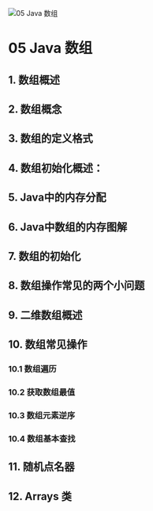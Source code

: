 ![05 Java 数组](https://image.xiaoxiaofeng.site/blog/2023/07/04/xxf-20230704132535.png?xxfjava)

# 05 Java 数组

## 1. 数组概述

## 2. 数组概念

## 3. 数组的定义格式

## 4. 数组初始化概述：

## 5. Java中的内存分配

## 6. Java中数组的内存图解

## 7. 数组的初始化

## 8. 数组操作常见的两个小问题

## 9. 二维数组概述

## 10. 数组常见操作

### 10.1 数组遍历

### 10.2 获取数组最值

### 10.3 数组元素逆序

### 10.4 数组基本查找

## 11. 随机点名器

## 12. Arrays 类